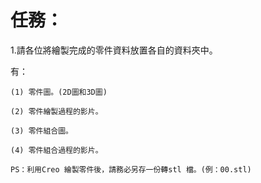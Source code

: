 任務：
====

1.請各位將繪製完成的零件資料放置各自的資料夾中。

有：
 
    (1) 零件圖。(2D圖和3D圖)

    (2) 零件繪製過程的影片。

    (3) 零件組合圖。

    (4) 零件組合過程的影片。

    PS：利用Creo 繪製零件後，請務必另存一份轉stl 檔。(例：00.stl)